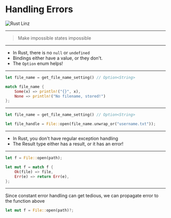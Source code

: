 # Handling Errors

![Rust Linz](https://rust-linz.at/img/rust-linz-logo.svg)

---

> Make impossible states impossible

---

- In Rust, there is no `null` or `undefined`
- Bindings either have a value, or they don't.
- The `Option` enum helps!


---

```rust
let file_name = get_file_name_setting() // Option<String>

match file_name {
    Some(x) => println!("{}", x),
    None => println!("No filename, stored!")
};
```

---

```rust
let file_name = get_file_name_setting() // Option<String>

let file_handle = File::open(file_name.unwrap_or("username.txt"));

```

---

- In Rust, you don't have regular exception handling
- The Result type either has a result, or it has an error!

---

```rust
let f = File::open(path);

let mut f = match f {
    Ok(file) => file,
    Err(e) => return Err(e),
};
```

---

Since constant error handling can get tedious, we can propagate error to 
the function above

```rust
let mut f = File::open(path)?;
```

